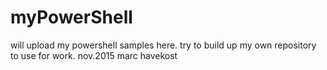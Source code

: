 # myPowerShell
will upload my powershell samples here.
try to build up my own repository to use for work.
nov.2015 
marc havekost
